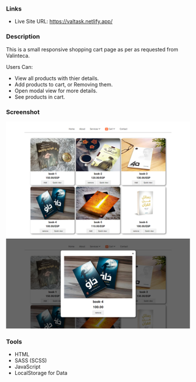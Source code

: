 ### Links

- Live Site URL: https://valtask.netlify.app/

### Description
This is a small responsive shopping cart page as per as requested from Valinteca.

Users Can:

- View all products with thier details.
- Add products to cart, or Removing them.
- Open modal view for more details.
- See products in cart.

### Screenshot

![Home](./Design/home.png) ![Modal View](./Design/modal-view.png)

### Tools

- HTML
- SASS (SCSS)
- JavaScript
- LocalStorage for Data
